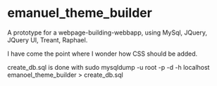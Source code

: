 # emanuel_theme_builder
A prototype for a webpage-building-webbapp, using MySql, JQuery, JQuery UI, Treant, Raphael.

I have come the point where I wonder how CSS should be added.

create_db.sql is done with sudo mysqldump -u root -p -d -h localhost emanoel_theme_builder > create_db.sql
